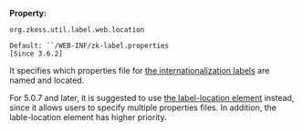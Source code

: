 **Property:**

`org.zkoss.util.label.web.location`

`Default: ``/WEB-INF/zk-label.properties`  
`[Since 3.6.2]`

It specifies which properties file for [the internationalization
labels](ZK_Developer's_Reference/Internationalization/Labels)
are named and located.

For 5.0.7 and later, it is suggested to use [the label-location
element](ZK_Configuration_Reference/zk.xml/The_system-config_Element/The_label-location_Element)
instead, since it allows users to specify multiple properties files. In
addition, the lable-location element has higher priority.
